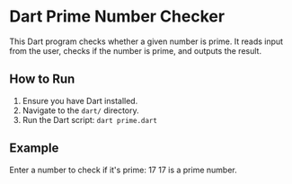 # Dart Prime Number Checker

This Dart program checks whether a given number is prime. It reads input from the user, checks if the number is prime, and outputs the result.

## How to Run

1. Ensure you have Dart installed.
2. Navigate to the `dart/` directory.
3. Run the Dart script:
   `dart prime.dart`

## Example

Enter a number to check if it's prime: 17
17 is a prime number.
